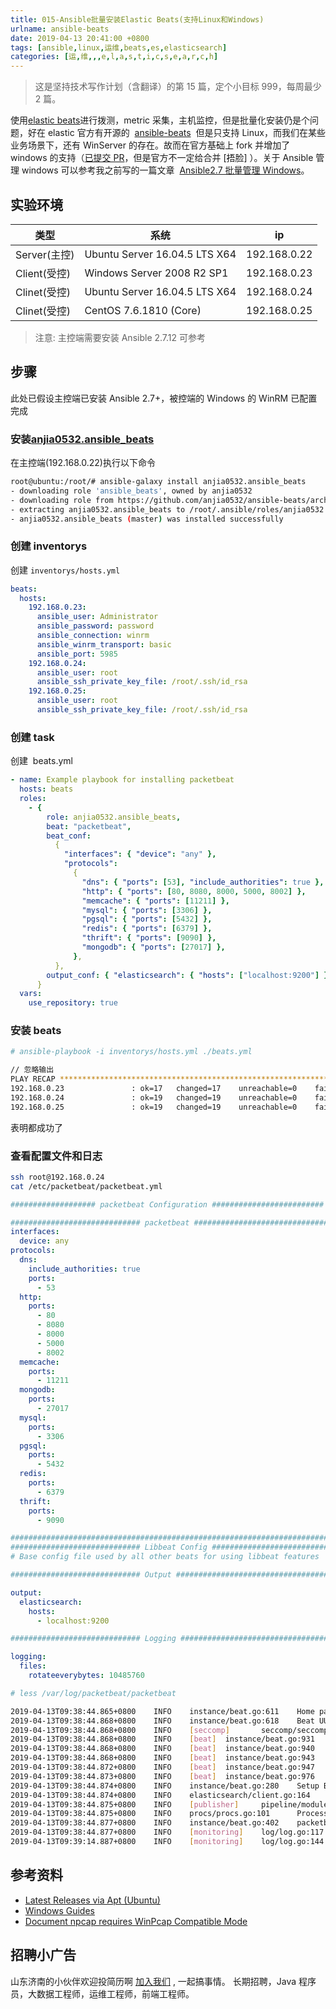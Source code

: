 ```yaml
---
title: 015-Ansible批量安装Elastic Beats(支持Linux和Windows)
urlname: ansible-beats
date: 2019-04-13 20:41:00 +0800
tags: [ansible,linux,运维,beats,es,elasticsearch]
categories: [运,维,,,e,l,a,s,t,i,c,s,e,a,r,c,h]
---
```


> 这是坚持技术写作计划（含翻译）的第 15 篇，定个小目标 999，每周最少 2 篇。

使用[elastic beats](https://www.elastic.co/cn/downloads/beats)进行拨测，metric 采集，主机监控，但是批量化安装仍是个问题，好在 elastic 官方有开源的  [ansible-beats](https://github.com/elastic/ansible-beats)  但是只支持 Linux，而我们在某些业务场景下，还有 WinServer 的存在。故而在官方基础上 fork 并增加了 windows 的支持（[已提交 PR](https://github.com/elastic/ansible-beats/pull/17)，但是官方不一定给合并 [捂脸] ）。关于 Ansible 管理 windows 可以参考我之前写的一篇文章  [Ansible2.7 批量管理 Windows](https://juejin.im/post/5c644d7ef265da2dea050f66)。

<!-- more -->

## 实验环境

| 类型         | 系统                          | ip           |
| ------------ | ----------------------------- | ------------ |
| Server(主控) | Ubuntu Server 16.04.5 LTS X64 | 192.168.0.22 |
| Client(受控) | Windows Server 2008 R2 SP1    | 192.168.0.23 |
| Clinet(受控) | Ubuntu Server 16.04.5 LTS X64 | 192.168.0.24 |
| Clinet(受控) | CentOS 7.6.1810 (Core)        | 192.168.0.25 |

> 注意: 主控端需要安装 Ansible 2.7.12 可参考

## 步骤

此处已假设主控端已安装 Ansible 2.7+，被控端的 Windows 的 WinRM 已配置完成

### 安装[anjia0532.ansible_beats](https://galaxy.ansible.com/anjia0532/ansible_beats)

在主控端(192.168.0.22)执行以下命令

```bash
root@ubuntu:/root/# ansible-galaxy install anjia0532.ansible_beats
- downloading role 'ansible_beats', owned by anjia0532
- downloading role from https://github.com/anjia0532/ansible-beats/archive/master.tar.gz
- extracting anjia0532.ansible_beats to /root/.ansible/roles/anjia0532.ansible_beats
- anjia0532.ansible_beats (master) was installed successfully
```

### 创建 inventorys

创建 `inventorys/hosts.yml`

```yaml
beats:
  hosts:
    192.168.0.23:
      ansible_user: Administrator
      ansible_password: password
      ansible_connection: winrm
      ansible_winrm_transport: basic
      ansible_port: 5985
    192.168.0.24:
      ansible_user: root
      ansible_ssh_private_key_file: /root/.ssh/id_rsa
    192.168.0.25:
      ansible_user: root
      ansible_ssh_private_key_file: /root/.ssh/id_rsa
```

### 创建 task

创建  beats.yml

```yaml
- name: Example playbook for installing packetbeat
  hosts: beats
  roles:
    - {
        role: anjia0532.ansible_beats,
        beat: "packetbeat",
        beat_conf:
          {
            "interfaces": { "device": "any" },
            "protocols":
              {
                "dns": { "ports": [53], "include_authorities": true },
                "http": { "ports": [80, 8080, 8000, 5000, 8002] },
                "memcache": { "ports": [11211] },
                "mysql": { "ports": [3306] },
                "pgsql": { "ports": [5432] },
                "redis": { "ports": [6379] },
                "thrift": { "ports": [9090] },
                "mongodb": { "ports": [27017] },
              },
          },
        output_conf: { "elasticsearch": { "hosts": ["localhost:9200"] } },
      }
  vars:
    use_repository: true
```

### 安装 beats

```bash
# ansible-playbook -i inventorys/hosts.yml ./beats.yml

// 忽略输出
PLAY RECAP *******************************************************************************************************************************************************************************************************************************************************************
192.168.0.23               : ok=17   changed=17    unreachable=0    failed=0
192.168.0.24               : ok=19   changed=19    unreachable=0    failed=0
192.168.0.25               : ok=19   changed=19    unreachable=0    failed=0
```

表明都成功了

### 查看配置文件和日志

```bash
ssh root@192.168.0.24
cat /etc/packetbeat/packetbeat.yml
```

```yaml
################### packetbeat Configuration #########################

############################# packetbeat ######################################
interfaces:
  device: any
protocols:
  dns:
    include_authorities: true
    ports:
      - 53
  http:
    ports:
      - 80
      - 8080
      - 8000
      - 5000
      - 8002
  memcache:
    ports:
      - 11211
  mongodb:
    ports:
      - 27017
  mysql:
    ports:
      - 3306
  pgsql:
    ports:
      - 5432
  redis:
    ports:
      - 6379
  thrift:
    ports:
      - 9090

###############################################################################
############################# Libbeat Config ##################################
# Base config file used by all other beats for using libbeat features

############################# Output ##########################################

output:
  elasticsearch:
    hosts:
      - localhost:9200

############################# Logging #########################################

logging:
  files:
    rotateeverybytes: 10485760
```

```bash
# less /var/log/packetbeat/packetbeat

2019-04-13T09:38:44.865+0800    INFO    instance/beat.go:611    Home path: [/usr/share/packetbeat] Config path: [/etc/packetbeat] Data path: [/var/lib/packetbeat] Logs path: [/var/log/packetbeat]
2019-04-13T09:38:44.868+0800    INFO    instance/beat.go:618    Beat UUID: 8fbd86a8-0bbc-4349-8aca-d4dc8c897ba2
2019-04-13T09:38:44.868+0800    INFO    [seccomp]       seccomp/seccomp.go:116  Syscall filter successfully installed
2019-04-13T09:38:44.868+0800    INFO    [beat]  instance/beat.go:931    Beat info       {"system_info": {"beat": {"path": {"config": "/etc/packetbeat", "data": "/var/lib/packetbeat", "home": "/usr/share/packetbeat", "logs": "/var/log/packetbeat"}, "type": "packetbeat", "uuid": "8fbd86a8-0bbc-4349-8aca-d4dc8c897ba2"}}}
2019-04-13T09:38:44.868+0800    INFO    [beat]  instance/beat.go:940    Build info      {"system_info": {"build": {"commit": "1d55b4bd9dbf106a4ad4bc34fe9ee425d922363b", "libbeat": "6.7.1", "time": "2019-04-02T15:15:12.000Z", "version": "6.7.1"}}}
2019-04-13T09:38:44.868+0800    INFO    [beat]  instance/beat.go:943    Go runtime info {"system_info": {"go": {"os":"linux","arch":"amd64","max_procs":4,"version":"go1.10.8"}}}
2019-04-13T09:38:44.872+0800    INFO    [beat]  instance/beat.go:947    Host info       {"system_info": {"host": {"architecture":"x86_64","boot_time":"2019-04-12T20:58:45+08:00","containerized":true,"name":"localhost.localdomain","ip":["127.0.0.1/8","::1/128","172.60.20.116/24","fe80::536d:17d0:e9f6:57c/64"],"kernel_version":"3.10.0-957.el7.x86_64","mac":["00:50:56:9f:8b:b7"],"os":{"family":"redhat","platform":"centos","name":"CentOS Linux","version":"7 (Core)","major":7,"minor":6,"patch":1810,"codename":"Core"},"timezone":"CST","timezone_offset_sec":28800,"id":"cd7bb2d0c80a41c89bb5b596c22fc85e"}}}
2019-04-13T09:38:44.873+0800    INFO    [beat]  instance/beat.go:976    Process info    {"system_info": {"process": {"capabilities": {"inheritable":null,"permitted":["chown","dac_override","dac_read_search","fowner","fsetid","kill","setgid","setuid","setpcap","linux_immutable","net_bind_service","net_broadcast","net_admin","net_raw","ipc_lock","ipc_owner","sys_module","sys_rawio","sys_chroot","sys_ptrace","sys_pacct","sys_admin","sys_boot","sys_nice","sys_resource","sys_time","sys_tty_config","mknod","lease","audit_write","audit_control","setfcap","mac_override","mac_admin","syslog","wake_alarm","block_suspend"],"effective":["chown","dac_override","dac_read_search","fowner","fsetid","kill","setgid","setuid","setpcap","linux_immutable","net_bind_service","net_broadcast","net_admin","net_raw","ipc_lock","ipc_owner","sys_module","sys_rawio","sys_chroot","sys_ptrace","sys_pacct","sys_admin","sys_boot","sys_nice","sys_resource","sys_time","sys_tty_config","mknod","lease","audit_write","audit_control","setfcap","mac_override","mac_admin","syslog","wake_alarm","block_suspend"],"bounding":["chown","dac_override","dac_read_search","fowner","fsetid","kill","setgid","setuid","setpcap","linux_immutable","net_bind_service","net_broadcast","net_admin","net_raw","ipc_lock","ipc_owner","sys_module","sys_rawio","sys_chroot","sys_ptrace","sys_pacct","sys_admin","sys_boot","sys_nice","sys_resource","sys_time","sys_tty_config","mknod","lease","audit_write","audit_control","setfcap","mac_override","mac_admin","syslog","wake_alarm","block_suspend"],"ambient":null}, "cwd": "/", "exe": "/usr/share/packetbeat/bin/packetbeat", "name": "packetbeat", "pid": 9683, "ppid": 1, "seccomp": {"mode":"filter"}, "start_time": "2019-04-13T09:38:44.350+0800"}}}
2019-04-13T09:38:44.874+0800    INFO    instance/beat.go:280    Setup Beat: packetbeat; Version: 6.7.1
2019-04-13T09:38:44.874+0800    INFO    elasticsearch/client.go:164     Elasticsearch url: http://localhost:9200
2019-04-13T09:38:44.875+0800    INFO    [publisher]     pipeline/module.go:110  Beat name: localhost.localdomain
2019-04-13T09:38:44.875+0800    INFO    procs/procs.go:101      Process watcher disabled
2019-04-13T09:38:44.877+0800    INFO    instance/beat.go:402    packetbeat start running.
2019-04-13T09:38:44.877+0800    INFO    [monitoring]    log/log.go:117  Starting metrics logging every 30s
2019-04-13T09:39:14.887+0800    INFO    [monitoring]    log/log.go:144  Non-zero metrics in the last 30s        {"monitoring": {"metrics": {"beat":{"cpu":{"system":{"ticks":160,"time":{"ms":162}},"total":{"ticks":610,"time":{"ms":614},"value":0},"user":{"ticks":450,"time":{"ms":452}}},"handles":{"limit":{"hard":4096,"soft":1024},"open":7},"info":{"ephemeral_id":"691a2203-1433-44d4-b173-938a52dbea22","uptime":{"ms":30042}},"memstats":{"gc_next":36201104,"memory_alloc":18724416,"memory_total":23093208,"rss":45715456}},"libbeat":{"config":{"module":{"running":0}},"output":{"type":"elasticsearch"},"pipeline":{"clients":0,"events":{"active":0}}},"system":{"cpu":{"cores":4},"load":{"1":0.1,"15":0.06,"5":0.05,"norm":{"1":0.025,"15":0.015,"5":0.0125}}}}}}
```

## 参考资料

- [Latest Releases via Apt (Ubuntu)](https://docs.ansible.com/ansible/latest/installation_guide/intro_installation.html#latest-releases-via-apt-ubuntu)
- [Windows Guides](https://docs.ansible.com/ansible/latest/user_guide/windows.html)
- [Document npcap requires WinPcap Compatible Mode](https://github.com/elastic/beats/issues/4364)

## 招聘小广告

山东济南的小伙伴欢迎投简历啊 [加入我们](https://www.shunnengnet.com/index.php/Home/Contact/join.html) , 一起搞事情。
长期招聘，Java 程序员，大数据工程师，运维工程师，前端工程师。
